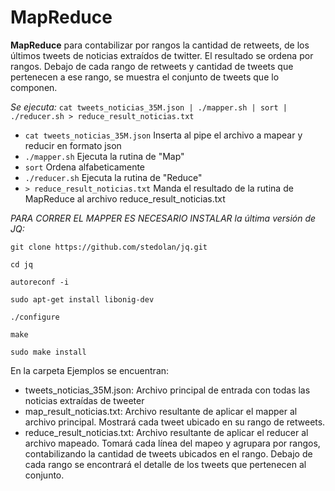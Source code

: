 # MapReduce


**MapReduce** para contabilizar por rangos la cantidad de retweets, de los últimos tweets de noticias extraídos de twitter. El resultado se ordena por rangos. Debajo de cada rango de retweets y cantidad de tweets que pertenecen a ese rango, se muestra el conjunto de tweets que lo componen.

*Se ejecuta:*  ```cat tweets_noticias_35M.json | ./mapper.sh | sort | ./reducer.sh > reduce_result_noticias.txt```


* ```cat tweets_noticias_35M.json``` Inserta al pipe el archivo a mapear y reducir en formato json
* ```./mapper.sh```                  Ejecuta la rutina de "Map"
* ```sort```                         Ordena alfabeticamente
* ```./reducer.sh```                 Ejecuta la rutina de "Reduce"
* ```> reduce_result_noticias.txt``` Manda el resultado de la rutina de MapReduce al archivo reduce_result_noticias.txt


*PARA CORRER EL MAPPER ES NECESARIO INSTALAR  la última versión de JQ:*

 ```git clone https://github.com/stedolan/jq.git ```
 
 ```cd jq```
 
 ```autoreconf -i ```
 
  ```sudo apt-get install libonig-dev ```
  
 ```./configure ```
 
 ```make ```
 
 ```sudo make install ```
 


En la carpeta Ejemplos se encuentran:

 * tweets_noticias_35M.json:   Archivo principal de entrada con todas las noticias extraídas de tweeter
 * map_result_noticias.txt:    Archivo resultante de aplicar el mapper al archivo principal. Mostrará cada tweet ubicado en su rango de retweets.
 * reduce_result_noticias.txt: Archivo resultante de aplicar el reducer al archivo mapeado. Tomará cada línea del mapeo y agrupara por rangos, contabilizando la cantidad de tweets ubicados en el rango. Debajo de cada rango se encontrará el detalle de los tweets que pertenecen al conjunto.






